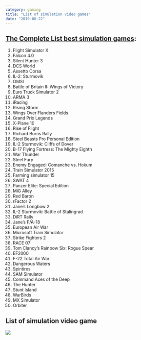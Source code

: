 ```yaml
---
category: gaming
title: "List of simulation video games"
date: "2019-08-22"
---
```


## [The Complete List best simulation games](https://www.rockpapershotgun.com/2015/05/15/best-simulation-games/8/):

1. Flight Simulator X
2. Falcon 4.0
3. Silent Hunter 3
4. DCS World
5. Assetto Corsa
6. IL-2: Sturmovik
7. OMSI
8. Battle of Britain II: Wings of Victory
9. Euro Truck Simulator 2
10. ARMA 3
11. iRacing
12. Rising Storm
13. Wings Over Flanders Fields
14. Grand Prix Legends
15. X-Plane 10
16. Rise of Flight
17. Richard Burns Rally
18. Steel Beasts Pro Personal Edition
19. IL-2 Sturmovik: Cliffs of Dover
20. B-17 Flying Fortress: The Mighty Eighth
21. War Thunder
22. Steel Fury
23. Enemy Engaged: Comanche vs. Hokum
24. Train Simulator 2015
25. Farming simulator 15
26. SWAT 4
27. Panzer Elite: Special Edition
28. MiG Alley
29. Red Baron
30. rFactor 2
31. Jane’s Longbow 2
32. IL-2 Sturmovik: Battle of Stalingrad
33. DiRT Rally
34. Jane’s F/A-18
35. European Air War
36. Microsoft Train Simulator
37. Strike Fighters 2
38. RACE 07
39. Tom Clancy’s Rainbow Six: Rogue Spear
40. EF2000
41. F-22 Total Air War
42. Dangerous Waters
43. Spintires
44. SAM Simulator
45. Command Aces of the Deep
46. The Hunter
47. Stunt Island
48. WarBirds
49. MX Simulator
50. Orbiter

## List of simulation video game

![](https://goooooouwa.eu.org:8143/static/images/JkS3x6c.jpg)
